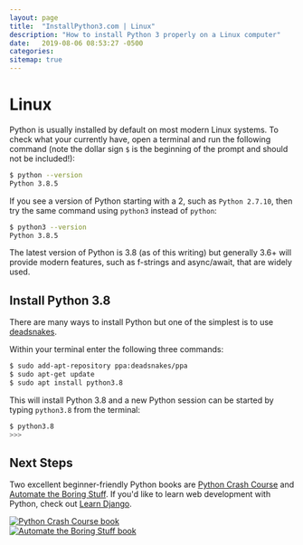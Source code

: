 ```yaml
---
layout: page
title:  "InstallPython3.com | Linux"
description: "How to install Python 3 properly on a Linux computer"
date:   2019-08-06 08:53:27 -0500
categories:
sitemap: true
---
```


# Linux

Python is usually installed by default on most modern Linux systems. To check what your currently have, open a terminal and run the following command (note the dollar sign `$` is the beginning of the prompt and should not be included!):

```sh
$ python --version
Python 3.8.5
```

If you see a version of Python starting with a 2, such as `Python 2.7.10`, then try the same command using `python3` instead of `python`:

```sh
$ python3 --version
Python 3.8.5
```

The latest version of Python is 3.8 (as of this writing) but generally 3.6+ will provide modern features, such as f-strings and async/await, that are widely used.

## Install Python 3.8
There are many ways to install Python but one of the simplest is to use [deadsnakes](https://launchpad.net/~deadsnakes/+archive/ubuntu/ppa).

Within your terminal enter the following three commands:

```sh
$ sudo add-apt-repository ppa:deadsnakes/ppa
$ sudo apt-get update
$ sudo apt install python3.8
```

This will install Python 3.8 and a new Python session can be started by typing `python3.8` from the terminal:

```sh
$ python3.8
>>>
```

## Next Steps
Two excellent beginner-friendly Python books are [Python Crash Course](https://amzn.to/3dGYTRe) and [Automate the Boring Stuff](https://amzn.to/366CebJ). If you'd like to learn web development with Python, check out [Learn Django](https://learndjango.com).

<div class="container">
  <div class="row">
    <div class="col">
      <a href="https://amzn.to/2RKFF6f" target="_blank">
        <img class="img-fluid" src="{{ site.url }}/assets/images/pcc_book.jpg" alt="Python Crash Course book">
      </a>
    </div>
    <div class="col">
      <a href="https://amzn.to/3hgDAd9" target="_blank">
        <img class="img-fluid" src="{{ site.url }}/assets/images/automate_book.jpg" alt="Automate the Boring Stuff book">
      </a>
    </div>
  </div>
</div>

